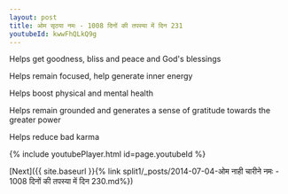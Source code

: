 ```yaml
---
layout: post
title: ओम सृठया नमः - 1008 दिनों की तपस्या में दिन 231
youtubeId: kwwFhQLkQ9g
---
```

 
 
Helps get goodness, bliss and peace and God's blessings
 
Helps remain focused, help generate inner energy 
 
Helps boost physical and mental health 
 
Helps remain grounded and generates a sense of gratitude towards the greater power 
 
Helps reduce bad karma
 
 
 
 


{% include youtubePlayer.html id=page.youtubeId %}
 
[Next]({{ site.baseurl }}{% link  split1/_posts/2014-07-04-ओम नाही चारीने नमः - 1008 दिनों की तपस्या में दिन 230.md%})
 
